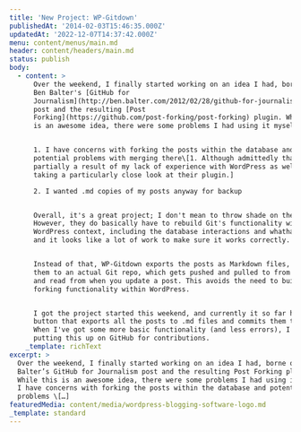 ```yaml
---
title: 'New Project: WP-Gitdown'
publishedAt: '2014-02-03T15:46:35.000Z'
updatedAt: '2022-12-07T14:37:42.000Z'
menu: content/menus/main.md
header: content/headers/main.md
status: publish
body:
  - content: >
      Over the weekend, I finally started working on an idea I had, borne out of
      Ben Balter's [GitHub for
      Journalism](http://ben.balter.com/2012/02/28/github-for-journalism-what-wordpress-post-forking-could-do-to-editorial-workflows/)
      post and the resulting [Post
      Forking](https://github.com/post-forking/post-forking) plugin. While this
      is an awesome idea, there were some problems I had using it myself:


      1. I have concerns with forking the posts within the database and
      potential problems with merging there\[1. Although admittedly that's
      partially a result of my lack of experience with WordPress as well as not
      taking a particularly close look at their plugin.]

      2. I wanted .md copies of my posts anyway for backup


      Overall, it's a great project; I don't mean to throw shade on their work.
      However, they do basically have to rebuild Git's functionality within a
      WordPress context, including the database interactions and whathaveyou,
      and it looks like a lot of work to make sure it works correctly.


      Instead of that, WP-Gitdown exports the posts as Markdown files, commit
      them to an actual Git repo, which gets pushed and pulled to from GitHub
      and read from when you update a post. This avoids the need to build the
      forking functionality within WordPress.


      I got the project started this weekend, and currently it so far has a
      button that exports all the posts to .md files and commits them to a repo.
      When I've got some more basic functionality (and less errors), I'll be
      putting this up on GitHub for contributions.
    _template: richText
excerpt: >
  Over the weekend, I finally started working on an idea I had, borne out of Ben
  Balter’s GitHub for Journalism post and the resulting Post Forking plugin.
  While this is an awesome idea, there were some problems I had using it myself:
  I have concerns with forking the posts within the database and potential
  problems \[…]
featuredMedia: content/media/wordpress-blogging-software-logo.md
_template: standard
---
```


